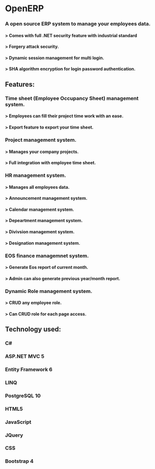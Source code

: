 # OpenERP

### A open source ERP system to manage your employees data.
#### > Comes with full .NET security feature with industrial standard
#### > Forgery attack security.
#### > Dynamic session management for multi login.
#### > SHA algorithm encryption for login password authentication. 


## Features:

### Time sheet (Employee Occupancy Sheet) management system.
#### > Employees can fill their project time work with an ease.
#### > Export feature to export your time sheet.
  
### Project management system.
#### > Manages your company projects.
#### > Full integration with employee time sheet.

### HR management system.
#### > Manages all employees data.
#### > Announcement management system.
#### > Calendar management system.
#### > Depeartment management system.
#### > Divivsion management system.
#### > Designation management system.
  
### EOS finance managemnet system.
#### > Generate Eos report of current month.
#### > Admin can also generate previous year/month report.

### Dynamic Role management system.
#### > CRUD any employee role.
#### > Can CRUD role for each page access.



## Technology used:

### C#
### ASP.NET MVC 5
### Entity Framework 6
### LINQ
### PostgreSQL 10
### HTML5
### JavaScript
### JQuery
### CSS
### Bootstrap 4
